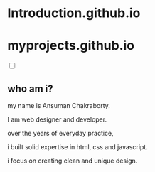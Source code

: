 # Introduction.github.io
# myprojects.github.io
<div class="wrapper">
  <input type="checkbox" name="nav-check" id="nav-check" />
  <section class="sec-about" id="sec-about">
    <div class="content">
      <h1>who am i?</h1>
      <p>my name is Ansuman Chakraborty.</p>
      <p>I am web designer and developer.</p>
      <p>over the years of everyday practice,</p>
      <p>i built solid expertise in html, css and javascript.</p>
      <p>i focus on creating clean and unique design.</p>
    </div>
  </section>
  </html>
